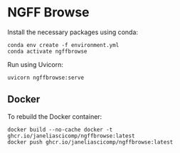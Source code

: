
# NGFF Browse


Install the necessary packages using conda:
```
conda env create -f environment.yml
conda activate ngffbrowse
```

Run using Uvicorn:
```
uvicorn ngffbrowse:serve 
```


## Docker

To rebuild the Docker container:
```
docker build --no-cache docker -t ghcr.io/janeliascicomp/ngffbrowse:latest
docker push ghcr.io/janeliascicomp/ngffbrowse:latest
```




